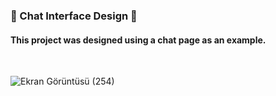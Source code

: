 ### 🔸 Chat Interface Design 🔸
#### This project was designed using a chat page as an example.
<br>

![Ekran Görüntüsü (254)](https://github.com/user-attachments/assets/ad12574c-03b4-4083-970c-77ee9964a3c7)
